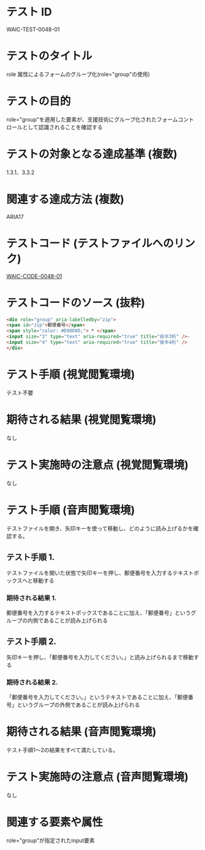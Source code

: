 # テスト ID
WAIC-TEST-0048-01

# テストのタイトル
role 属性によるフォームのグループ化(role="group"の使用)

# テストの目的
role="group"を適用した要素が、支援技術にグループ化されたフォームコントロールとして認識されることを確認する

# テストの対象となる達成基準 (複数)
1.3.1、3.3.2

# 関連する達成方法 (複数)
ARIA17

# テストコード (テストファイルへのリンク)
[WAIC-CODE-0048-01](https://waic.github.io/as_test/WAIC-CODE/WAIC-CODE-0048-01.html)

# テストコードのソース (抜粋)
```HTML
<div role="group" aria-labelledby="zip">
<span id="zip">郵便番号</span> 
<span style="color: #D90D0D;"> * </span>
<input size="3" type="text" aria-required="true" title="前半3桁" />-
<input size="4" type="text" aria-required="true" title="後半4桁" />
</div>
```

# テスト手順 (視覚閲覧環境)
テスト不要

# 期待される結果 (視覚閲覧環境)
なし

# テスト実施時の注意点 (視覚閲覧環境)
なし

# テスト手順 (音声閲覧環境)
テストファイルを開き、矢印キーを使って移動し、どのように読み上げるかを確認する。

## テスト手順 1.
テストファイルを開いた状態で矢印キーを押し、郵便番号を入力するテキストボックスへと移動する

### 期待される結果 1.
郵便番号を入力するテキストボックスであることに加え、「郵便番号」というグループの内側であることが読み上げられる

## テスト手順 2.
矢印キーを押し、「郵便番号を入力してください。」と読み上げられるまで移動する

### 期待される結果 2.
「郵便番号を入力してください。」というテキストであることに加え、「郵便番号」というグループの外側であることが読み上げられる

# 期待される結果 (音声閲覧環境)
テスト手順1～2の結果をすべて満たしている。

# テスト実施時の注意点 (音声閲覧環境)
なし

# 関連する要素や属性
role="group"が指定されたinput要素
